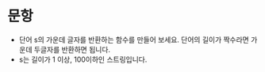 # 문항
- 단어 s의 가운데 글자를 반환하는 함수를 만들어 보세요. 단어의 길이가 짝수라면 가운데 두글자를 반환하면 됩니다.
- s는 길이가 1 이상, 100이하인 스트링입니다.

<!--
# 답안
```java
public class CenterChar {
	public static void main(String[] args) {	
		System.out.println(getCenterChar("abcde"));
		System.out.println(getCenterChar("abcdef"));
	}
	
	static String getCenterChar(String str) {
		String c = "";
		if(str.length()%2==0){
			c = str.charAt((str.length()/2)-1)+""+str.charAt(str.length()/2);
		} else{
			c = str.charAt(str.length()/2)+"";
		}
		
		return c;
	}
}
```
-->
